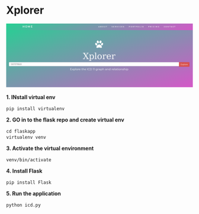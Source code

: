 # Xplorer


![img](img/explorer.png)


**1. INstall virtual env**
```
pip install virtualenv
```

**2. GO in to the flask repo and create virtual env**

```
cd flaskapp
virtualenv venv
```

**3. Activate the virtual environment**
```
venv/bin/activate
```

**4. Install Flask**
```
pip install Flask
```

**5. Run the application**
```
python icd.py
```

